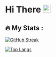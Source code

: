 # Hi There <img src="https://media.giphy.com/media/hvRJCLFzcasrR4ia7z/giphy.gif" width="25px">


## :fire: My Stats :

[![GitHub Streak](https://github-readme-streak-stats.herokuapp.com?user=LeonWandruschka&theme=gruvbox_duo&hide_border=true&mode=weekly)](https://git.io/streak-stats)

[![Top Langs](https://github-readme-stats.vercel.app/api/top-langs/?username=LeonWandruschka&layout=compact&theme=github_dark)](https://github.com/anuraghazra/github-readme-stats)

